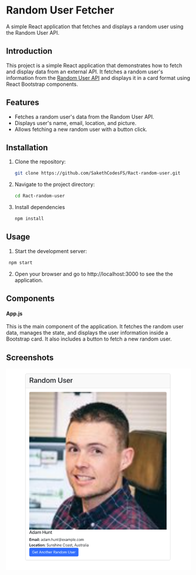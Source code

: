 # Random User Fetcher

A simple React application that fetches and displays a random user using the Random User API.

## Introduction

This project is a simple React application that demonstrates how to fetch and display data from an external API. It fetches a random user's information from the [Random User API](https://randomuser.me/) and displays it in a card format using React Bootstrap components.

## Features

- Fetches a random user's data from the Random User API.
- Displays user's name, email, location, and picture.
- Allows fetching a new random user with a button click.

## Installation

1. Clone the repository:

   ```bash
   git clone https://github.com/SakethCodesFS/Ract-random-user.git

   ```

2. Navigate to the project directory:

   ```bash
   cd Ract-random-user
   ```

3. Install dependencies
   ```bash
   npm install
   ```

## Usage

1. Start the development server:

```bash
 npm start
```

2. Open your browser and go to http://localhost:3000 to see the the application.



## Components
#### App.js

This is the main component of the application. It fetches the random user data, manages the state, and displays the user information inside a Bootstrap card. It also includes a button to fetch a new random user.

## Screenshots
![alt text](image.png)
